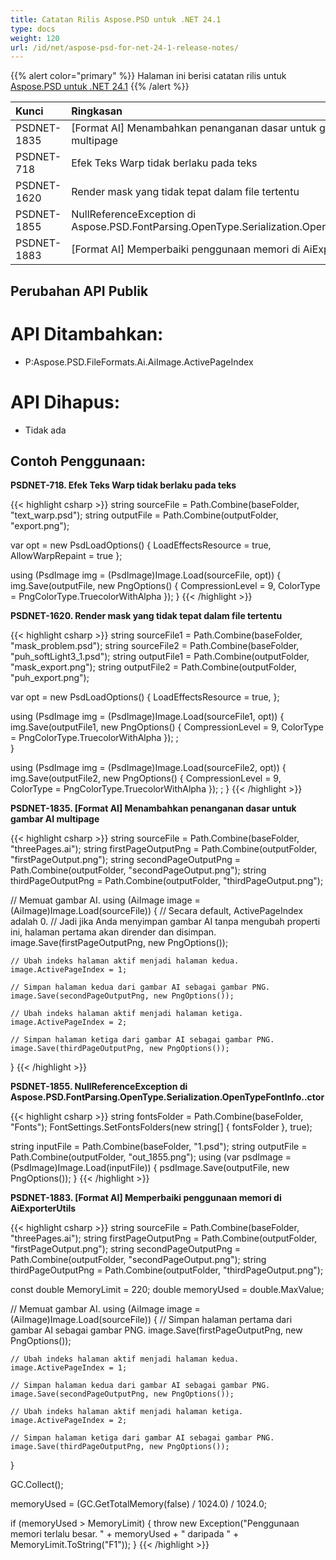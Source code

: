 ```yaml
---
title: Catatan Rilis Aspose.PSD untuk .NET 24.1
type: docs
weight: 120
url: /id/net/aspose-psd-for-net-24-1-release-notes/
---
```


{{% alert color="primary" %}}
Halaman ini berisi catatan rilis untuk [Aspose.PSD untuk .NET 24.1](https://www.nuget.org/packages/Aspose.PSD/)
{{% /alert %}}

| **Kunci**   | **Ringkasan**                                                                                    | **Kategori** |
|:------------|:--------------------------------------------------------------------------------------------------|:------------|
| PSDNET-1835 | [Format AI] Menambahkan penanganan dasar untuk gambar AI multipage                                  | Fitur       |
| PSDNET-718  | Efek Teks Warp tidak berlaku pada teks                                                           | Bug         |
| PSDNET-1620 | Render mask yang tidak tepat dalam file tertentu                                                 | Bug         |
| PSDNET-1855 | NullReferenceException di Aspose.PSD.FontParsing.OpenType.Serialization.OpenTypeFontInfo..ctor    | Bug         |
| PSDNET-1883 | [Format AI] Memperbaiki penggunaan memori di AiExporterUtils                                      | Bug         |




## **Perubahan API Publik**
# **API Ditambahkan:**
- P:Aspose.PSD.FileFormats.Ai.AiImage.ActivePageIndex

# **API Dihapus:**
- Tidak ada


## **Contoh Penggunaan:**

**PSDNET-718. Efek Teks Warp tidak berlaku pada teks**

{{< highlight csharp >}}
string sourceFile = Path.Combine(baseFolder, "text_warp.psd");
string outputFile = Path.Combine(outputFolder, "export.png");

var opt = new PsdLoadOptions()
{
    LoadEffectsResource = true,
    AllowWarpRepaint = true
};

using (PsdImage img = (PsdImage)Image.Load(sourceFile, opt))
{
    img.Save(outputFile, new PngOptions() { CompressionLevel = 9, ColorType = PngColorType.TruecolorWithAlpha });
}
{{< /highlight >}}

**PSDNET-1620. Render mask yang tidak tepat dalam file tertentu**

{{< highlight csharp >}}
string sourceFile1 = Path.Combine(baseFolder, "mask_problem.psd");
string sourceFile2 = Path.Combine(baseFolder, "puh_softLight3_1.psd");
string outputFile1 = Path.Combine(outputFolder, "mask_export.png");
string outputFile2 = Path.Combine(outputFolder, "puh_export.png");

var opt = new PsdLoadOptions()
{
    LoadEffectsResource = true,
};

using (PsdImage img = (PsdImage)Image.Load(sourceFile1, opt))
{
    img.Save(outputFile1, new PngOptions() { CompressionLevel = 9, ColorType = PngColorType.TruecolorWithAlpha }); ;                
}

using (PsdImage img = (PsdImage)Image.Load(sourceFile2, opt))
{
    img.Save(outputFile2, new PngOptions() { CompressionLevel = 9, ColorType = PngColorType.TruecolorWithAlpha }); ;
}
{{< /highlight >}}

**PSDNET-1835. [Format AI] Menambahkan penanganan dasar untuk gambar AI multipage**

{{< highlight csharp >}}
string sourceFile = Path.Combine(baseFolder, "threePages.ai");
string firstPageOutputPng = Path.Combine(outputFolder, "firstPageOutput.png");
string secondPageOutputPng = Path.Combine(outputFolder, "secondPageOutput.png");
string thirdPageOutputPng = Path.Combine(outputFolder, "thirdPageOutput.png");

// Memuat gambar AI.
using (AiImage image = (AiImage)Image.Load(sourceFile))
{
    // Secara default, ActivePageIndex adalah 0.
    // Jadi jika Anda menyimpan gambar AI tanpa mengubah properti ini, halaman pertama akan dirender dan disimpan.
    image.Save(firstPageOutputPng, new PngOptions());

    // Ubah indeks halaman aktif menjadi halaman kedua.
    image.ActivePageIndex = 1;

    // Simpan halaman kedua dari gambar AI sebagai gambar PNG.
    image.Save(secondPageOutputPng, new PngOptions());

    // Ubah indeks halaman aktif menjadi halaman ketiga.
    image.ActivePageIndex = 2;

    // Simpan halaman ketiga dari gambar AI sebagai gambar PNG.
    image.Save(thirdPageOutputPng, new PngOptions());
}
{{< /highlight >}}

**PSDNET-1855. NullReferenceException di Aspose.PSD.FontParsing.OpenType.Serialization.OpenTypeFontInfo..ctor**

{{< highlight csharp >}}
string fontsFolder = Path.Combine(baseFolder, "Fonts");
FontSettings.SetFontsFolders(new string[] { fontsFolder }, true);

string inputFile = Path.Combine(baseFolder, "1.psd");
string outputFile = Path.Combine(outputFolder, "out_1855.png");
using (var psdImage = (PsdImage)Image.Load(inputFile))
{
    psdImage.Save(outputFile, new PngOptions());
}
{{< /highlight >}}

**PSDNET-1883. [Format AI] Memperbaiki penggunaan memori di AiExporterUtils**

{{< highlight csharp >}}
string sourceFile = Path.Combine(baseFolder, "threePages.ai");
string firstPageOutputPng = Path.Combine(outputFolder, "firstPageOutput.png");
string secondPageOutputPng = Path.Combine(outputFolder, "secondPageOutput.png");
string thirdPageOutputPng = Path.Combine(outputFolder, "thirdPageOutput.png");

const double MemoryLimit = 220;
double memoryUsed = double.MaxValue;

// Memuat gambar AI.
using (AiImage image = (AiImage)Image.Load(sourceFile))
{
    // Simpan halaman pertama dari gambar AI sebagai gambar PNG.
    image.Save(firstPageOutputPng, new PngOptions());

    // Ubah indeks halaman aktif menjadi halaman kedua.
    image.ActivePageIndex = 1;

    // Simpan halaman kedua dari gambar AI sebagai gambar PNG.
    image.Save(secondPageOutputPng, new PngOptions());

    // Ubah indeks halaman aktif menjadi halaman ketiga.
    image.ActivePageIndex = 2;

    // Simpan halaman ketiga dari gambar AI sebagai gambar PNG.
    image.Save(thirdPageOutputPng, new PngOptions());
}

GC.Collect();

memoryUsed = (GC.GetTotalMemory(false) / 1024.0) / 1024.0;

if (memoryUsed > MemoryLimit)
{
    throw new Exception("Penggunaan memori terlalu besar. " + memoryUsed + " daripada " + MemoryLimit.ToString("F1"));
}
{{< /highlight >}}
